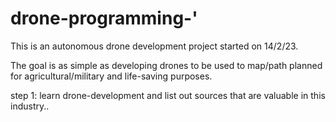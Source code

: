 # drone-programming-'

This is an autonomous drone development project started on 14/2/23.

The goal is as simple as developing drones to be used to map/path planned for agricultural/military and life-saving purposes.

step 1: learn drone-development and list out sources that  are valuable in this industry..

